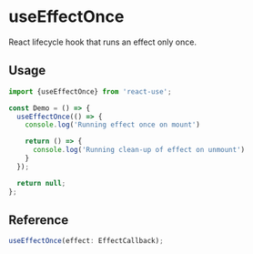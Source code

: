 # useEffectOnce

React lifecycle hook that runs an effect only once.

## Usage

```jsx
import {useEffectOnce} from 'react-use';

const Demo = () => {
  useEffectOnce(() => {
    console.log('Running effect once on mount')

    return () => {
      console.log('Running clean-up of effect on unmount')
    }
  });

  return null;
};
```

## Reference

```js
useEffectOnce(effect: EffectCallback);
```
